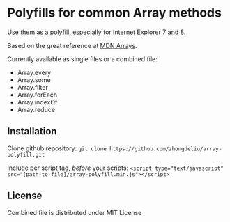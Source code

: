 Polyfills for common Array methods
=========

Use them as a [polyfill](http://en.wikipedia.org/wiki/Polyfill), especially for Internet Explorer 7 and 8.

Based on the great reference at [MDN Arrays](https://developer.mozilla.org/en-US/docs/Web/JavaScript/Reference/Global_Objects/Array).

Currently available as single files or a combined file:

- Array.every
- Array.some
- Array.filter
- Array.forEach
- Array.indexOf
- Array.reduce


Installation
---------
Clone github repository:
`git clone https://github.com/zhongdeliu/array-polyfill.git`

Include per script tag, *before* your scripts:
`<script type="text/javascript" src="[path-to-file]/array-polyfill.min.js"></script>`


License
---------
Combined file is distributed under MIT License


